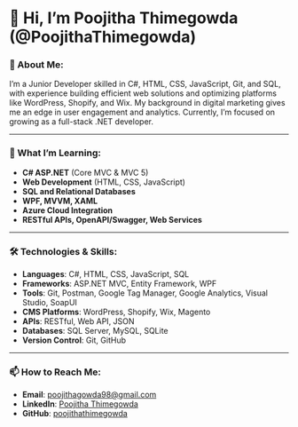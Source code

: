 # 👋 Hi, I’m Poojitha Thimegowda (@PoojithaThimegowda)

### 👀 About Me:
I’m a Junior Developer skilled in C#, HTML, CSS, JavaScript, Git, and SQL, with experience building efficient web solutions and optimizing platforms like WordPress, Shopify, and Wix. My background in digital marketing gives me an edge in user engagement and analytics. Currently, I’m focused on growing as a full-stack .NET developer.

---

### 🌱 What I’m Learning:
- **C# ASP.NET** (Core MVC & MVC 5)
- **Web Development** (HTML, CSS, JavaScript)
- **SQL and Relational Databases**
- **WPF, MVVM, XAML**
- **Azure Cloud Integration**
- **RESTful APIs, OpenAPI/Swagger, Web Services**

---

### 🛠️ Technologies & Skills:
- **Languages**:  C#, HTML, CSS, JavaScript, SQL
- **Frameworks**:  ASP.NET MVC, Entity Framework, WPF
- **Tools**:  Git, Postman, Google Tag Manager, Google Analytics, Visual Studio, SoapUI
- **CMS Platforms**:  WordPress, Shopify, Wix, Magento
- **APIs**:  RESTful, Web API, JSON
- **Databases**:  SQL Server, MySQL, SQLite
- **Version Control**:  Git, GitHub

---

### 📫 How to Reach Me:
- **Email**: [poojithagowda98@gmail.com](mailto:poojithagowda98@gmail.com)
- **LinkedIn**: [Poojitha Thimegowda](https://www.linkedin.com/in/poojithathimegowda)
- **GitHub**: [poojithathimegowda](https://github.com/poojithathimegowda)
